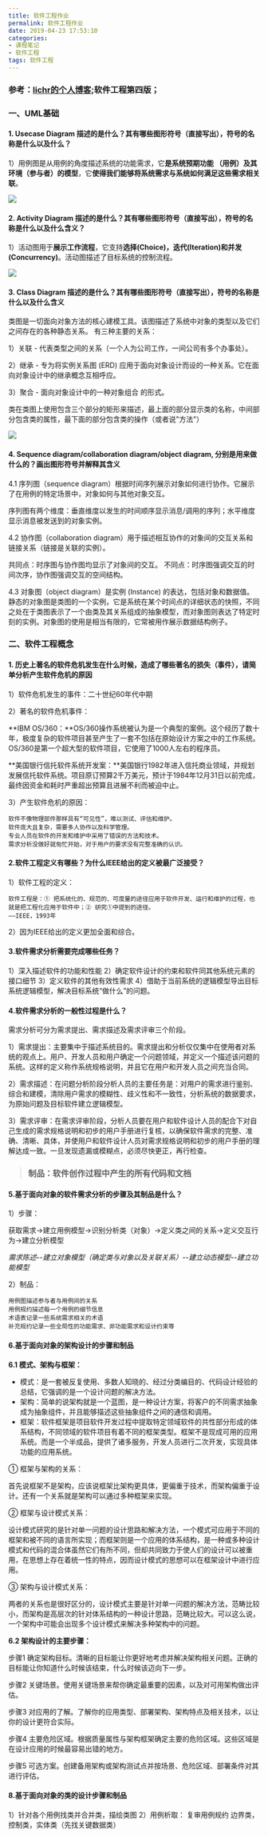 ```yaml
---
title: 软件工程作业
permalink: 软件工程作业
date: 2019-04-23 17:53:10
categories: 
- 课程笔记
- 软件工程
tags: 软件工程
---
```


### 参考：[lichr的个人博客](https://lichr3.github.io/categories/%E5%A4%A7%E5%AD%A6%E8%AF%BE%E7%A8%8B/%E8%BD%AF%E4%BB%B6%E5%B7%A5%E7%A8%8B%E5%AF%BC%E8%AE%BA/);软件工程第四版；

<!--more-->

### 一、UML基础

#### 1. Usecase Diagram 描述的是什么？其有哪些图形符号（直接写出），符号的名称是什么以及什么？

1）用例图是从用例的角度描述系统的功能需求，它**是系统预期功能 （用例）及其环境（参与者）的模型**，它**使得我们能够将系统需求与系统如何满足这些需求相关联**。

<img src="https://github.com/libq8/MyBlog/blob/master/image/courses-note/software-engineering/01.png?raw=true" />

#### 2. Activity Diagram 描述的是什么？其有哪些图形符号（直接写出），符号的名称是什么以及什么含义？

1）活动图用于**展示工作流程**，它支持**选择(Choice)，迭代(Iteration)和并发(Concurrency)**。活动图描述了目标系统的控制流程。

<img src="https://github.com/libq8/MyBlog/blob/master/image/courses-note/software-engineering/02.png?raw=true" />

#### 3. Class Diagram 描述的是什么？其有哪些图形符号（直接写出），符号的名称是什么以及什么含义

类图是一切面向对象方法的核心建模工具。该图描述了系统中对象的类型以及它们之间存在的各种静态关系。
有三种主要的关系：

1）关联 - 代表类型之间的关系（一个人为公司工作，一间公司有多个办事处）。

2）继承 - 专为将实例关系图 (ERD) 应用于面向对象设计而设的一种关系。它在面向对象设计中的继承概念互相呼应。

3）聚合 - 面向对象设计中的一种对象组合 的形式。

类在类图上使用包含三个部分的矩形来描述，最上面的部分显示类的名称，中间部分包含类的属性，最下面的部分包含类的操作（或者说"方法"）

<img src="https://github.com/libq8/MyBlog/blob/master/image/courses-note/software-engineering/03.png?raw=true" />



#### 4. Sequence diagram/collaboration diagram/object diagram, 分别是用来做什么的？画出图形符号并解释其含义

4.1 序列图（sequence diagram）根据时间序列展示对象如何进行协作。它展示了在用例的特定场景中，对象如何与其他对象交互。

序列图有两个维度：垂直维度以发生的时间顺序显示消息/调用的序列；水平维度显示消息被发送到的对象实例。

4.2 协作图（collaboration diagram）用于描述相互协作的对象间的交互关系和链接关系（链接是关联的实例）。

共同点：时序图与协作图均显示了对象间的交互。
不同点：时序图强调交互的时间次序，协作图强调交互的空间结构。

4.3 对象图（object diagram）是实例 (Instance) 的表达，包括对象和数据值。静态的对象图是类图的一个实例，它是系统在某个时间点的详细状态的快照，不同之处在于类图表示了一个由类及其关系组成的抽象模型，而对象图则表达了特定时刻的实例。对象图的使用是相当有限的，它常被用作展示数据结构例子。



### 二、软件工程概念

#### 1. 历史上著名的软件危机发生在什么时候，造成了哪些著名的损失（事件），请简单分析产生软件危机的原因

1）软件危机发生的事件：二十世纪60年代中期

2）著名的软件危机事件：

**IBM OS/360：**OS/360操作系统被认为是一个典型的案例。这个经历了数十年，极度复杂的软件项目甚至产生了一套不包括在原始设计方案之中的工作系统。OS/360是第一个超大型的软件项目，它使用了1000人左右的程序员。

**美国银行信托软件系统开发案：**美国银行1982年进入信托商业领域，并规划发展信托软件系统。项目原订预算2千万美元，预计于1984年12月31日以前完成，最终因资金和耗时严重超出预算且进展不利而被迫中止。

3）产生软件危机的原因：

```
软件不像物理部件那样具有“可见性”，难以测试、评估和维护。
软件庞大且复杂，需要多人协作以及科学管理。
专业人员在软件的开发和维护中采用了错误的方法和技术。
需求分析没做好就匆忙开始，对于用户的要求没有完整准确的认识。
```

#### 2.软件工程定义有哪些？为什么IEEE给出的定义被最广泛接受？

1）软件工程的定义：

```
软件工程是：① 把系统化的、规范的、可度量的途径应用于软件开发、运行和维护的过程，也就是把工程化应用于软件中；② 研究①中提到的途径。								 ——IEEE，1993年
```

2）因为IEEE给出的定义更加全面和综合。

#### 3.软件需求分析需要完成哪些任务？

1）深入描述软件的功能和性能
2）确定软件设计的约束和软件同其他系统元素的接口细节
3）定义软件的其他有效性需求
4）借助于当前系统的逻辑模型导出目标系统逻辑模型，解决目标系统“做什么”的问题。

#### 4.软件需求分析的一般性过程是什么？

需求分析可分为需求提出、需求描述及需求评审三个阶段。

1）需求提出：主要集中于描述系统目的。需求提出和分析仅仅集中在使用者对系统的观点上。用户、开发人员和用户确定一个问题领域，并定义一个描述该问题的系统。这样的定义称作系统规格说明，并且它在用户和开发人员之间充当合同。

2）需求描述：在问题分析阶段分析人员的主要任务是：对用户的需求进行鉴别、综合和建模，清除用户需求的模糊性、歧义性和不一致性，分析系统的数据要求，为原始问题及目标软件建立逻辑模型。

3）需求评审：在需求评审阶段，分析人员要在用户和软件设计人员的配合下对自己生成的需求规格说明和初步的用户手册进行复核，以确保软件需求的完整、准确、清晰、具体，并使用户和软件设计人员对需求规格说明和初步的用户手册的理解达成一致。一旦发现遗漏或模糊点，必须尽快更正，再行检查。

>   ### 制品：软件创作过程中产生的所有代码和文档

#### 5.基于面向对象的软件需求分析的步骤及其制品是什么？

1）步骤：

获取需求->建立用例模型->识别分析类（对象）->定义类之间的关系->定义交互行为->建立分析模型

*需求陈述--建立对象模型（确定类与对象以及关联关系）--建立动态模型--建立功能模型*

2）制品：

```
用例图描述参与者与用例间的关系
用例规约描述每一个用例的细节信息
术语表记录一些系统需求相关的术语
补充规约记录一些全局性的功能需求、非功能需求和设计约束等
```

#### 6.基于面向对象的架构设计的步骤和制品

**6.1 模式、架构与框架：**

-   模式：是一套被反复使用、多数人知晓的、经过分类编目的、代码设计经验的总结，它强调的是一个设计问题的解决方法。
-   架构：简单的说架构就是一个蓝图，是一种设计方案，将客户的不同需求抽象成为抽象组件，并且能够描述这些抽象组件之间的通信和调用。
-   框架：软件框架是项目软件开发过程中提取特定领域软件的共性部分形成的体系结构，不同领域的软件项目有着不同的框架类型。框架不是现成可用的应用系统。而是一个半成品，提供了诸多服务，开发人员进行二次开发，实现具体功能的应用系统。

① 框架与架构的关系：

首先说框架不是架构，应该说框架比架构更具体，更偏重于技术，而架构偏重于设计。还有一个关系就是架构可以通过多种框架来实现。

② 框架与设计模式关系：

设计模式研究的是针对单一问题的设计思路和解决方法，一个模式可应用于不同的框架和被不同的语言所实现；而框架则是一个应用的体系结构，是一种或多种设计模式和代码的混合体虽然它们有所不同，但却共同致力于使人们的设计可以被重用，在思想上存在着统一性的特点，因而设计模式的思想可以在框架设计中进行应用。

③ 架构与设计模式关系：

两者的关系也是很好区分的，设计模式主要是针对单一问题的解决方法，范畴比较小，而架构是高层次的针对体系结构的一种设计思路，范畴比较大。可以这么说，一个架构中可能会出现多个设计模式来解决多种架构中的问题。

**6.2 架构设计的主要步骤：**

步骤1 确定架构目标。清晰的目标能让你更好地考虑并解决架构相关问题。正确的目标能让你知道什么时候该结束，什么时候该迈向下一步。

步骤2 关键场景。使用关键场景来帮你确定最重要的因素，以及对可用架构做出评估。

步骤3 对应用的了解。了解你的应用类型、部署架构、架构特点及相关技术，以让你的设计更符合实际。

步骤4 主要危险区域。根据质量属性与架构框架确定主要的危险区域。这些区域是在设计应用的时候最容易出错的地方。

步骤5 可选方案。创建备用架构或架构测试点并按场景、危险区域、部署条件对其进行评估。

#### 8.基于面向对象的类的设计步骤和制品

1）针对各个用例找类并合并类，描绘类图
2）用例析取：
	复审用例规约
	边界类，控制类，实体类（先找关键数据类）

